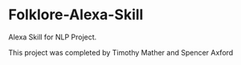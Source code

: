 # Folklore-Alexa-Skill
Alexa Skill for NLP Project.


This project was completed by 
Timothy Mather and Spencer Axford